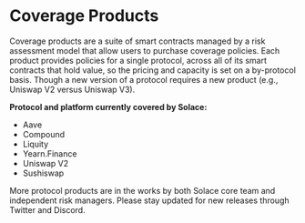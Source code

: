 # Coverage Products

Coverage products are a suite of smart contracts managed by a risk assessment model that allow users to purchase coverage policies. Each product provides policies for a single protocol, across all of its smart contracts that hold value, so the pricing and capacity is set on a by-protocol basis. Though a new version of a protocol requires a new product (e.g., Uniswap V2 versus Uniswap V3).

**Protocol and platform currently covered by Solace:**

- Aave
- Compound
- Liquity
- Yearn.Finance
- Uniswap V2
- Sushiswap

More protocol products are in the works by both Solace core team and independent risk managers. Please stay updated for new releases through Twitter and Discord.